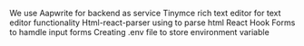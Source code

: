 We use 
Aapwrite for backend as service 
Tinymce rich text editor for text editor functionality
Html-react-parser using to parse html 
React Hook Forms to hamdle input forms
Creating .env file to store environment variable